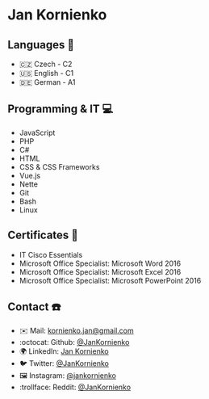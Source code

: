 # Jan Kornienko

## Languages :brain:
- :czech_republic: Czech - C2
- :us: English - C1
- :de: German - A1

## Programming & IT :computer:
- JavaScript
- PHP
- C#
- HTML
- CSS & CSS Frameworks
- Vue.js
- Nette
- Git
- Bash
- Linux

## Certificates :book:
- IT Cisco Essentials
- Microsoft Office Specialist: Microsoft Word 2016
- Microsoft Office Specialist: Microsoft Excel 2016
- Microsoft Office Specialist: Microsoft PowerPoint 2016

## Contact :phone:
- :envelope: Mail: [kornienko.jan@gmail.com](mailto:kornienko.jan@gmail.com)
- :octocat: Github: [@JanKornienko](https://github.com/JanKornienko)
- :earth_africa: LinkedIn: [Jan Kornienko](https://www.linkedin.com/in/jan-kornienko/)
- :bird: Twitter: [@JanKornienko](https://twitter.com/JanKornienko)
- :framed_picture: Instagram: [@jankornienko](https://www.instagram.com/jankornienko/)
- :trollface: Reddit: [@JanKornienko](https://www.reddit.com/user/JanKornienko)
